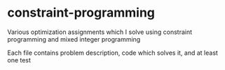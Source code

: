 # constraint-programming
Various optimization assignments which I solve using constraint programming and mixed integer programming

Each file contains problem description, code which solves it, and at least one test
